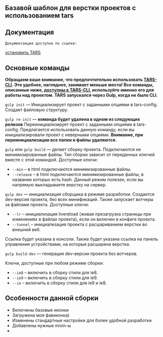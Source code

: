 ## Базавой шаблон для верстки проектов с использованием tars

## Документация

    Документакция доступна по ссылке:
[установить TARS](https://github.com/tars/tars)


## Основные команды

**Обращаем ваше внимание, что предпочтительно использовать [TARS-CLI](https://github.com/tars/tars-cli). Это удобнее, нагляднее, занимает меньше места! Все команды, описанные ниже, [доступны в TARS-CLI](https://github.com/tars/tars-cli/blob/master/docs/ru/commands.md), используйте именно его для работы над проектом. TARS запускался через Gulp, когда не было CLI.**

`gulp init` — Инициализирует проект с заданными опциями в tars-config. Создает файловую структуру.

`gulp re-init` — **команда будет удалена в одном из следующих релизов** Переинициализирует проект с заданными опциями в tars-config. Предлагается использовать данную команду, если вы инициализировали проект с неверными опциями. **Внимание, при переинициализации все папки и файлы удаляются.**

`gulp` или `gulp build` — делает сборку проекта. Подключаются не минимизированные файлы. Тип сборки зависит от переданных ключей вместе с этой командой. Доступные ключи:

* `--min` – в html подключаются минимизированные файлы.
* `--release` – в html подключаются минимизированные файлы, в названии которых есть hash. Данный режим полезен, если вы напрямую выкладываете верстку на сервер. 

`gulp dev` — инициализация сборщика в режиме разработки. Создается dev-версия проекта, без всех минификаций. Также запускает вотчеры за файлами проекта. Доступные ключи:

* `--lr` – инициализация livereload (живая презагрузка страницы при изменениях в файлах проекта), если он включен в конфиге проекта.
* `--tunnel` – инициализация проекта с расшариванием верстки во внешний веб.

Ссылка будет указана в консоли. Также будет указана ссылка на панель управления устройствами, на которые расшарена верстка.

`gulp build-dev` — генерация dev-версии проекта без вотчеров.

Ключи, доступные при любом режиме сборки:

* `--ie8` – включить в сборку стили для ie8.
* `--ie9` – включить в сборку стили для ie9.
* `--ie` – включить в сборку стили для ie9 и ie8.


## Особенности данной сборки
* Включены базовые иконки
* Загружена моя фавиконка)
* Изменены стандартные настройки для более удобной разработки
* Добавлены нужные mixin-ы
* 
